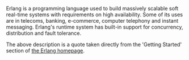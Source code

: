 Erlang is a programming language used to build massively scalable soft real-time
systems with requirements on high availability. Some of its uses are in telecoms,
banking, e-commerce, computer telephony and instant messaging. Erlang's runtime
system has built-in support for concurrency, distribution and fault tolerance.

The above description is a quote taken directly from the 'Getting Started'
section of [the Erlang homepage](www.erlang.org).
